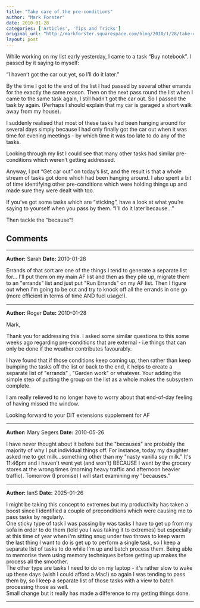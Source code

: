 ```yaml
---
title: "Take care of the pre-conditions"
author: "Mark Forster"
date: 2010-01-28
categories: ['Articles', 'Tips and Tricks']
original_url: "http://markforster.squarespace.com/blog/2010/1/28/take-care-of-the-pre-conditions.html"
layout: post
---
```


While working on my list early yesterday, I came to a task “Buy notebook”. I passed by it saying to myself:

“I haven’t got the car out yet, so I’ll do it later.”

By the time I got to the end of the list I had passed by several other errands for the exactly the same reason. Then on the next pass round the list when I came to the same task again, I still hadn’t got the car out. So I passed the task by again. (Perhaps I should explain that my car is garaged a short walk away from my house).

I suddenly realised that most of these tasks had been hanging around for several days simply because I had only finally got the car out when it was time for evening meetings - by which time it was too late to do any of the tasks.

Looking through my list I could see that many other tasks had similar pre-conditions which weren’t getting addressed.

Anyway, I put “Get car out” on today’s list, and the result is that a whole stream of tasks got done which had been hanging around. I also spent a bit of time identifying other pre-conditions which were holding things up and made sure they were dealt with too.

If you’ve got some tasks which are “sticking”, have a look at what you’re saying to yourself when you pass by them. “I’ll do it later because…”

Then tackle the “because”!


## Comments

---

**Author:** Sarah
**Date:** 2010-01-28

Errands of that sort are one of the things I tend to generate a separate list for... I'll put them on my main AF list and then as they pile up, migrate them to an "errands" list and just put "Run Errands" on my AF list. Then I figure out when I'm going to be out and try to knock off all the errands in one go (more efficient in terms of time AND fuel usage!).

---

**Author:** Roger
**Date:** 2010-01-28

Mark,  
  
Thank you for addressing this. I asked some similar questions to this some weeks ago regarding pre-conditions that are external - i.e things that can only be done if the weather contributes favourably.   
  
I have found that if those conditions keep coming up, then rather than keep bumping the tasks off the list or back to the end, it helps to create a separate list of "errands" , "Garden work" or whatever. Your adding the simple step of putting the group on the list as a whole makes the subsystem complete.  
  
I am really relieved to no longer have to worry about that end-of-day feeling of having missed the window.  
  
Looking forward to your DiT extensions supplement for AF

---

**Author:** Mary Segers
**Date:** 2010-05-26

I have never thought about it before but the "becauses" are probably the majority of why I put individual things off. For instance, today my daughter asked me to get milk...something other than my "nasty vanilla soy milk." It's 11:46pm and I haven't went yet (and won't) BECAUSE I went by the grocery stores at the wrong times (morning heavy traffic and afternoon heavier traffic). Tomorrow (I promise) I will start examining my "becauses."

---

**Author:** IanS
**Date:** 2025-01-26

I might be taking this concept to extremes but my productivity has taken a boost since I identified a couple of preconditions which were causing me to pass tasks by regularly.  
One sticky type of task I was passing by was tasks I have to get up from my sofa in order to do them (told you I was taking it to extremes) but especially at this time of year when i'm sitting snug under two throws to keep warm the last thing I want to do is get up to perform a single task, so I keep a separate list of tasks to do while I'm up and batch process them. Being able to memorise them using memory techniques before getting up makes the process all the smoother.  
The other type are tasks I need to do on my laptop - it's rather slow to wake up these days (wish I could afford a Mac!) so again I was tending to pass them by, so I keep a separate list of those tasks with a view to batch processing those as well.  
Small change but it really has made a difference to my getting things done.

---
